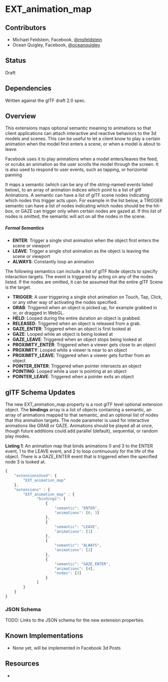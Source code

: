 # EXT_animation_map

## Contributors

* Michael Feldstein, Facebook, [@msfeldstein](https://twitter.com/msfeldstein)
* Ocean Quigley, Facebook, [@oceanquigley](https://twitter.com/oceanquigley)

## Status

Draft

## Dependencies

Written against the glTF draft 2.0 spec.

## Overview

This extensions maps optional semantic meaning to animations so that client applications can attach interactive and reactive behaviors to the 3d models and scenes. This can be useful to let a client know to play a certain animation when the model first enters a scene, or when a model is about to leave.

Facebook uses it to play animations when a model enters/leaves the feed, or scrubs an animation as the user scrolls the model through the screen.
It is also used to respond to user events, such as tapping, or horizontal panning

It maps a semantic (which can be any of the string-named events listed below), to an array of animation indices which point to a list of gltf Animations.  A semantic can have a list of glTF scene nodes indicating which nodes this trigger acts upon.  For example in the list below, a TRIGGER semantic can have a list of nodes indicating which nodes should be the hit-box, or GAZE can trigger only when certain nodes are gazed at. If this list of nodes is omitted, the semantic will act on all the nodes in the scene.

##### Formal Semantics

* **ENTER**: Trigger a single shot animation when the object first enters the scene or viewport
* **LEAVE**: Trigger a single shot animation as the object is leaving the scene or viewport
* **ALWAYS**: Constantly loop an animation

The following semantics can include a list of glTF Node objects to specify interaction targets.  The event is triggered by acting on any of the nodes listed.  If the nodes are omitted, it can be assumed that the entire glTF Scene is the target.

* **TRIGGER**: A user triggering a single shot animation on Touch, Tap, Click, or any other way of activating the nodes specified.
* **GRAB**: Triggered when an object is picked up, for example grabbed in vr, or dragged in WebGL.
* **HELD**: Looped during the entire duration an object is grabbed.
* **RELEASED**: Triggered when an object is released from a grab.
* **GAZE_ENTER**: Triggered when an object is first looked at
* **GAZE**: Looped  while an object is being looked at
* **GAZE_LEAVE**: Triggered when an object stops being looked at
* **PROXIMITY_ENTER**: Triggered when a viewer gets close to an object
* **PROXIMITY**: Looped while a viewer is near to an object
* **PROXIMITY_LEAVE**: Triggered when a viewer gets further from an object
* **POINTER_ENTER**: Triggered when pointer intersects an object
* **POINTING**: Looped while a user is pointing at an object
* **POINTER_LEAVE**: Triggered when a pointer exits an object

## glTF Schema Updates

The new EXT_animation_map property is a root glTF level optional extension object.  The **bindings** array is a list of objects containing a semantic, an array of animations mapped to that semantic, and an optional list of nodes that this animation targets.  The node parameter is used for interactive animations like GRAB or GAZE.  Animations should be played all at once, though future additions could add parallel (default), sequential, or random play modes.

**Listing 1**: An animation map that binds animations 0 and 3 to the ENTER event, 1 to the LEAVE event, and 2 to loop continuously for the life of the object.  There is a GAZE_ENTER event that is triggered when the specified node 3 is looked at.

```javascript
{
    "extensionsUsed": {
        "EXT_animation_map"
    },
    "extensions" : {
        "EXT_animation_map" : {
              "bindings": [
                  {
                      "semantic": "ENTER",
                      "animations": [0, 3]
                  },
                  {
                      "semantic": "LEAVE",
                      "animations": [1]
                  },
                  {
                      "semantic": "ALWAYS",
                      "animations": [2]
                  },
                  {
                      "semantic": "GAZE_ENTER",
                      "animations": [4],
                      "nodes": [3]
                  }
              ]
        }
    }
}
```

### JSON Schema

TODO: Links to the JSON schema for the new extension properties.

## Known Implementations

* None yet, will be implemented in Facebook 3d Posts

## Resources

*

